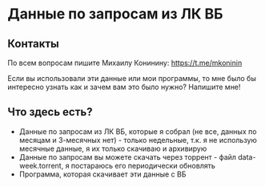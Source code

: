 # Данные по запросам из ЛК ВБ
## Контакты

По всем вопросам пишите Михаилу Конинину: https://t.me/mkoninin

Если вы использовали эти данные или мои программы, то мне было бы интересно узнать как и зачем вам это было нужно? Напишите мне!

## Что здесь есть?
* Данные по запросам из ЛК ВБ, которые я собрал (не все, данных по месяцам и 3-месячных нет) - только недельные, т.к. я не использую месячные данные, я их только скачиваю и архивирую
* Данные по запросам вы можете скачать через торрент - файл data-week.torrent, я постараюсь его периодически обновлять
* Программа, которая скачивает эти данные с ВБ